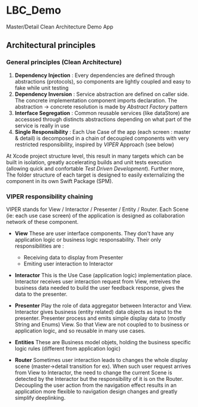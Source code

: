 # LBC_Demo 
 Master/Detail Clean Architecture Demo App
 
## Architectural principles

### General principles (Clean Architecture)
1. **Dependency Injection** : Every dependencies are defined through abstractions (protocols), so components are lightly coupled and easy to fake while unit testing
2. **Dependency Inversion** : Service abstraction are defined on caller side. The concrete implementation component imports declaration. The abstraction -> concrete resolution is made by _Abstract Factory_ pattern
3. **Interface Segregation** : Common reusable services (like dataStore) are accesssed through distincts abstractions depending on what part of the service is really in use
4. **Single Responsibility** : Each Use Case of the app (each screen : master & detail) is decomposed in a chain of decoupled components with very restricted responsibility, inspired by _VIPER_ Approach (see below)

At Xcode project structure level, this result in many targets which can be built in isolation, greatly accelerating builds and unit tests execution (allowing quick and confortable _Test Driven Development_). Further more, The folder structure of each target is designed to easily externalizing the component in its own Swift Package (SPM).

### VIPER responsibility chaining
VIPER stands for View / Interactor / Presenter / Entity / Router.
Each Scene (ie: each use case screen) of the application is designed as collaboration network of these component.

* **View**
	These are user interface components. They don't have  any application logic or business logic responsability. Their only responsibilities are :
	* Receiving data to display from Presenter
	* Emiting user interaction to Interactor
  

* **Interactor**
	This is the Use Case (application logic) implementation place. Interactor receives user interaction request from View, retreives the  business data needed to build the user feedback response, gives the data to the presenter.

	
* **Presenter**
	Play the role of data aggregator between Interactor and View.
	Interactor gives business (entity related) data objects as input to the presenter. Presenter process and emits simple display  data to (mostly String and Enums) View. So that View are not coupled to to business or application logic, and so reusable in many use cases.


* **Entities**
	These are Business model objets, holding the business specific logic rules (different from application logic)


* **Router**
	Sometimes user interaction leads to changes the whole display scene (master->detail transition for ex). When such user request arrives from View to Interactor, the need to change the current Scene is detected by the Interactor but the responsibility of it is on the Router. Decoupling the user action from the navigation effect results in an application more flexible to navigation design changes and greatly simplify deeplinking.

  
